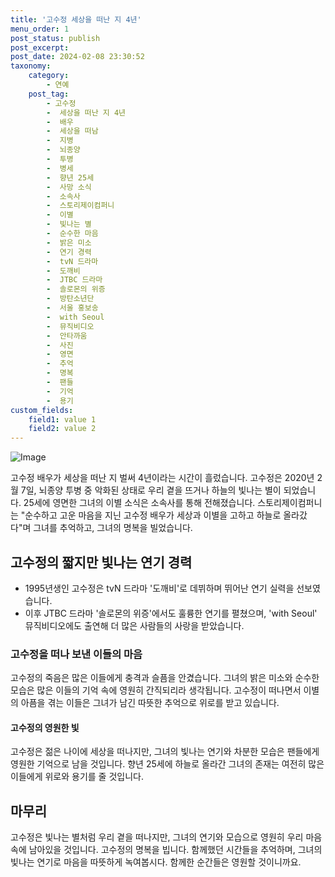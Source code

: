 ```yaml
---
title: '고수정 세상을 떠난 지 4년'
menu_order: 1
post_status: publish
post_excerpt: 
post_date: 2024-02-08 23:30:52
taxonomy:
    category:
        - 연예
    post_tag:
        - 고수정
        -  세상을 떠난 지 4년
        -  배우
        -  세상을 떠남
        -  지병
        -  뇌종양
        -  투병
        -  병세
        -  향년 25세
        -  사망 소식
        -  소속사
        -  스토리제이컴퍼니
        -  이별
        -  빛나는 별
        -  순수한 마음
        -  밝은 미소
        -  연기 경력
        -  tvN 드라마
        -  도깨비
        -  JTBC 드라마
        -  솔로몬의 위증
        -  방탄소년단
        -  서울 홍보송
        -  with Seoul
        -  뮤직비디오
        -  안타까움
        -  사진
        -  영면
        -  추억
        -  명복
        -  팬들
        -  기억
        -  용기
custom_fields:
    field1: value 1
    field2: value 2
---
```


![Image](https://mimgnews.pstatic.net/image/311/2024/02/07/0001689463_001_20240207091201363.jpg?type=w540)

고수정 배우가 세상을 떠난 지 벌써 4년이라는 시간이 흘렀습니다. 고수정은 2020년 2월 7일, 뇌종양 투병 중 악화된 상태로 우리 곁을 뜨거나 하늘의 빛나는 별이 되었습니다. 25세에 영면한 그녀의 이별 소식은 소속사를 통해 전해졌습니다. 스토리제이컴퍼니는 "순수하고 고운 마음을 지닌 고수정 배우가 세상과 이별을 고하고 하늘로 올라갔다"며 그녀를 추억하고, 그녀의 명복을 빌었습니다.
## 고수정의 짧지만 빛나는 연기 경력
- 1995년생인 고수정은 tvN 드라마 '도깨비'로 데뷔하며 뛰어난 연기 실력을 선보였습니다.
- 이후 JTBC 드라마 '솔로몬의 위증'에서도 훌륭한 연기를 펼쳤으며, 'with Seoul' 뮤직비디오에도 출연해 더 많은 사람들의 사랑을 받았습니다.
### 고수정을 떠나 보낸 이들의 마음
고수정의 죽음은 많은 이들에게 충격과 슬픔을 안겼습니다. 그녀의 밝은 미소와 순수한 모습은 많은 이들의 기억 속에 영원히 간직되리라 생각됩니다. 고수정이 떠나면서 이별의 아픔을 겪는 이들은 그녀가 남긴 따뜻한 추억으로 위로를 받고 있습니다.
#### 고수정의 영원한 빛
고수정은 젊은 나이에 세상을 떠나지만, 그녀의 빛나는 연기와 차분한 모습은 팬들에게 영원한 기억으로 남을 것입니다. 향년 25세에 하늘로 올라간 그녀의 존재는 여전히 많은 이들에게 위로와 용기를 줄 것입니다.
## 마무리
고수정은 빛나는 별처럼 우리 곁을 떠나지만, 그녀의 연기와 모습으로 영원히 우리 마음 속에 남아있을 것입니다. 고수정의 명복을 빕니다. 함께했던 시간들을 추억하며, 그녀의 빛나는 연기로 마음을 따뜻하게 녹여봅시다. 함께한 순간들은 영원할 것이니까요.
